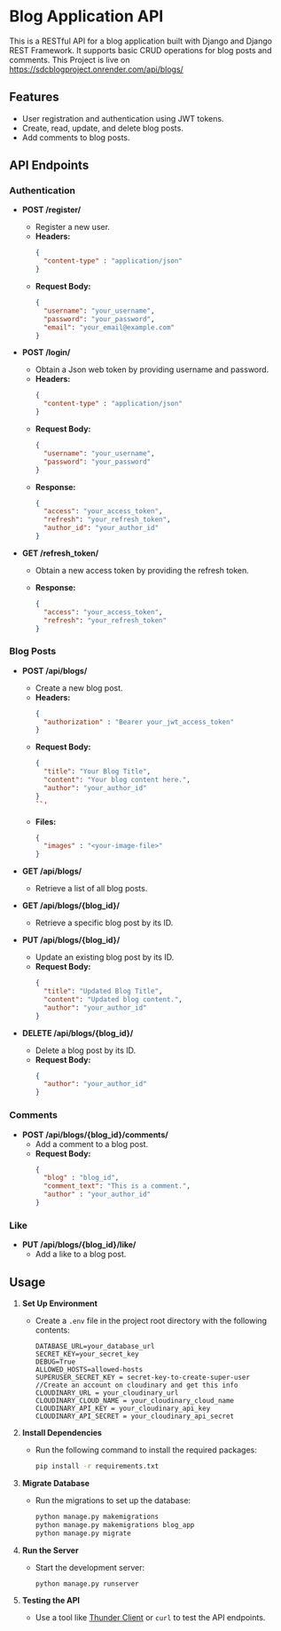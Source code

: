 # Blog Application API

This is a RESTful API for a blog application built with Django and Django REST Framework. It supports basic CRUD operations for blog posts and comments.
This Project is live on https://sdcblogproject.onrender.com/api/blogs/

## Features

- User registration and authentication using JWT tokens.
- Create, read, update, and delete blog posts.
- Add comments to blog posts.

## API Endpoints

### Authentication

- **POST /register/**
  - Register a new user.
  - **Headers:**
    ```json
    {
      "content-type" : "application/json"
    }
    ```
  - **Request Body:**
    ```json
    {
      "username": "your_username",
      "password": "your_password",
      "email": "your_email@example.com"
    }
    ```

- **POST /login/**
  - Obtain a Json web token by providing username and password.
  - **Headers:**
    ```json
    {
      "content-type" : "application/json"
    }
    ```
  - **Request Body:**
    ```json
    {
      "username": "your_username",
      "password": "your_password"
    }
    ```
  - **Response:**
    ```json
    {
      "access": "your_access_token",
      "refresh": "your_refresh_token",
      "author_id": "your_author_id"
    }
    ```
    
- **GET /refresh_token/<your-refresh-token>**
  - Obtain a new access token by providing the refresh token.
  
  - **Response:**
    ```json
    {
      "access": "your_access_token",
      "refresh": "your_refresh_token"
    }
    ```



### Blog Posts

- **POST /api/blogs/**
  - Create a new blog post.
  - **Headers:**
    ```json
    {
      "authorization" : "Bearer your_jwt_access_token"
    }
    ```
  - **Request Body:**
    ```json
    {
      "title": "Your Blog Title",
      "content": "Your blog content here.",
      "author": "your_author_id"
    }
    ``'
  - **Files:**
    ```json
    {
      "images" : "<your-image-file>"
    }
    ```

- **GET /api/blogs/**
  - Retrieve a list of all blog posts.

- **GET /api/blogs/{blog_id}/**
  - Retrieve a specific blog post by its ID.

- **PUT /api/blogs/{blog_id}/**
  - Update an existing blog post by its ID.
  - **Request Body:**
    ```json
    {
      "title": "Updated Blog Title",
      "content": "Updated blog content.",
      "author": "your_author_id"
    }
    ```

- **DELETE /api/blogs/{blog_id}/**
  - Delete a blog post by its ID.
  - **Request Body:**
    ```json
    {
      "author": "your_author_id"
    }
    ```

### Comments

- **POST /api/blogs/{blog_id}/comments/**
  - Add a comment to a blog post.
  - **Request Body:**
    ```json
    {
      "blog" : "blog_id",
      "comment_text": "This is a comment.",
      "author" : "your_author_id"
    }
    ```

### Like

- **PUT /api/blogs/{blog_id}/like/**
  - Add a like to a blog post.
  

## Usage

1. **Set Up Environment**
   - Create a `.env` file in the project root directory with the following contents:
     ```
     DATABASE_URL=your_database_url
     SECRET_KEY=your_secret_key
     DEBUG=True
     ALLOWED_HOSTS=allowed-hosts
     SUPERUSER_SECRET_KEY = secret-key-to-create-super-user
     //Create an account on cloudinary and get this info
     CLOUDINARY_URL = your_cloudinary_url
     CLOUDINARY_CLOUD_NAME = your_cloudinary_cloud_name
     CLOUDINARY_API_KEY = your_cloudinary_api_key
     CLOUDINARY_API_SECRET = your_cloudinary_api_secret
     ```

2. **Install Dependencies**
   - Run the following command to install the required packages:
     ```bash
     pip install -r requirements.txt
     ```

3. **Migrate Database**
   - Run the migrations to set up the database:
     ```bash
     python manage.py makemigrations
     python manage.py makemigrations blog_app
     python manage.py migrate
     ```

4. **Run the Server**
   - Start the development server:
     ```bash
     python manage.py runserver
     ```

5. **Testing the API**
   - Use a tool like [Thunder Client](https://www.thunderclient.com/) or `curl` to test the API endpoints.
